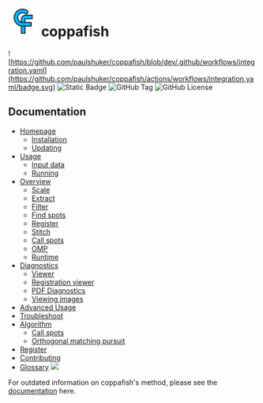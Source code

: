 # <img src="/docs/images/logo.png" width="60"/> coppafish

![https://github.com/paulshuker/coppafish/blob/dev/.github/workflows/integration.yaml](https://github.com/paulshuker/coppafish/actions/workflows/integration.yaml/badge.svg)
![Static Badge](https://img.shields.io/badge/status-alpha-99cc33)
![GitHub Tag](https://img.shields.io/github/v/tag/paulshuker/coppafish?label=version)
![GitHub License](https://img.shields.io/github/license/paulshuker/coppafish)

## Documentation

* [Homepage](https://paulshuker.github.io/coppafish/)
    * [Installation](https://paulshuker.github.io/coppafish/#installation)
    * [Updating](https://paulshuker.github.io/coppafish/#updating)
* [Usage](https://paulshuker.github.io/coppafish/basic_usage/)
    * [Input data](https://paulshuker.github.io/coppafish/basic_usage/#input-data)
    * [Running](https://paulshuker.github.io/coppafish/basic_usage/#running)
* [Overview](https://paulshuker.github.io/coppafish/overview/)
    * [Scale](https://paulshuker.github.io/coppafish/overview/#scale)
    * [Extract](https://paulshuker.github.io/coppafish/overview/#extract)
    * [Filter](https://paulshuker.github.io/coppafish/overview/#filter)
    * [Find spots](https://paulshuker.github.io/coppafish/overview/#find-spots)
    * [Register](https://paulshuker.github.io/coppafish/overview/#register)
    * [Stitch](https://paulshuker.github.io/coppafish/overview/#stitch)
    * [Call spots](https://paulshuker.github.io/coppafish/overview/#call-spots)
    * [OMP](https://paulshuker.github.io/coppafish/overview/#orthogonal-matching-pursuit)
    * [Runtime](https://paulshuker.github.io/coppafish/overview/#runtime)
* [Diagnostics](https://paulshuker.github.io/coppafish/diagnostics/)
    * [Viewer](https://paulshuker.github.io/coppafish/diagnostics/#viewer)
    * [Registration viewer](https://paulshuker.github.io/coppafish/diagnostics/#registrationviewer)
    * [PDF Diagnostics](https://paulshuker.github.io/coppafish/diagnostics/#pdf-diagnostics)
    * [Viewing images](https://paulshuker.github.io/coppafish/diagnostics/#viewing-images)
* [Advanced Usage](https://paulshuker.github.io/coppafish/advanced_usage/)
* [Troubleshoot](https://paulshuker.github.io/coppafish/troubleshoot/)
* [Algorithm](https://paulshuker.github.io/coppafish/algorithm/)
    * [Call spots](https://paulshuker.github.io/coppafish/algorithm/#call-spots/)
    * [Orthogonal matching pursuit](https://paulshuker.github.io/coppafish/algorithm/#orthogonal-matching-pursuit-(omp)/)
* [Register](https://paulshuker.github.io/coppafish/register/)
* [Contributing](https://paulshuker.github.io/coppafish/contributing/)
* [Glossary](https://paulshuker.github.io/coppafish/glossary/)
![](https://github.com/jduffield65/coppafish/blob/main/docs/images/readme_viewer.png?raw=true)

For outdated information on coppafish's method, please see the 
[documentation](https://jduffield65.github.io/coppafish/) here.
